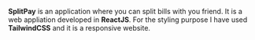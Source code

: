 **SplitPay** is an application where you can split bills with you friend. It is a web appliation developed in **ReactJS**. For the styling purpose I have used **TailwindCSS** and it is a responsive website.
